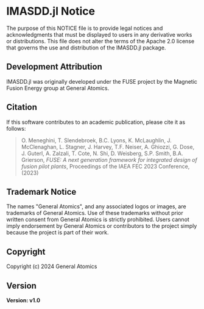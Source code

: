 # IMASDD.jl Notice

The purpose of this NOTICE file is to provide legal notices and acknowledgments that must be displayed to users in any derivative works or distributions. This file does not alter the terms of the Apache 2.0 license that governs the use and distribution of the IMASDD.jl package.

## Development Attribution

IMASDD.jl was originally developed under the FUSE project by the Magnetic Fusion Energy group at General Atomics.

## Citation

If this software contributes to an academic publication, please cite it as follows:

> O. Meneghini, T. Slendebroek, B.C. Lyons, K. McLaughlin, J. McClenaghan, L. Stagner, J. Harvey, T.F. Neiser, A. Ghiozzi, G. Dose, J. Guterl, A. Zalzali, T. Cote, N. Shi, D. Weisberg, S.P. Smith, B.A. Grierson, _FUSE: A next generation framework for integrated design of fusion pilot plants_, Proceedings of the IAEA FEC 2023 Conference, (2023)

## Trademark Notice

The names "General Atomics", and any associated logos or images, are trademarks of General Atomics. Use of these trademarks without prior written consent from General Atomics is strictly prohibited. Users cannot imply endorsement by General Atomics or contributors to the project simply because the project is part of their work.

## Copyright

Copyright (c) 2024 General Atomics

## Version

**Version: v1.0**
